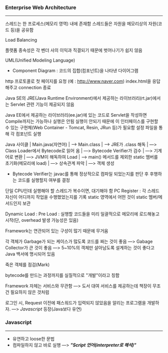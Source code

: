 ### Enterprise Web Architecture

---------------------

스레드는 한 프로세스(메모리 영역) 내에 존재함
스레드들은 자원을 메모리상의 자원(코드 등)을 공유함

Load Balancing

플랫폼 종속성은 각 벤더 사의 이익과 직결되기 때문에 벗어나기가 쉽지 않음

UML(Unified Modeling Language)

- Component Diagram : 코드의 집합(컴포넌트)을 나타낸 다이어그램

http 프로토콜로 첫 페이지를 요청 (예 : http://www.naver.com)
index.html을 응답해주고 connection 종료

Java SE의 JRE(Java Runtime Environment)에서 제공하는 라이브러리(rt.jar)에서는 Servlet 관련 기능이 제공되지 않음

Java EE에서 제공하는 라이브러리(ee.jar)에 있는 코드로 Servlet을 작성하면 Compile까지는 가능하나 실행은 안됨
실행이 안되기 때문에 이 인터페이스를 구현할 수 있는 구현체(Web Container - Tomcat, Resin, JRun 등)가 필요함
설정 파일을 통해 각 컴포넌트 실행

Java 사이클
	|	Main.java(자연어) 
	|	—> Main.class 
	|	—> JRE가 .class 해독 
	|	—> Class Loader에서 Bytecode로 읽어 옴 
	|	—> Bytecode Verifier가 검수 
	|	—> 기계어로 변환 
	|	—> JVM이 해독하여 Load 
	|	—> main() 메서드를 제외한 static 멤버를 초기화(메모리에 load) 
	|	—> 상속관계 파악 
	|	—> 객체 생성 

* Bytecode Verifier는 javac를 통해 정상적으로 컴파일 되었는지를 판단 후 후행하는 코드를 실행할지 여부를 결정

단일 CPU인데 실행해야 할 스레드가 복수이면, 대기해야 함
PC Register : 각 스레드 자신이 어디까지 작업을 수행했었는지를 기록
static 영역에서 어떤 것이 static 멤버/메서드인지 보관

Dynamic Load : 
Pre Load : 실행할 코드들을 미리 일괄적으로 메모리에 로드해놓고 시작(단, overhead 발생 가능성은 있음)

Framework는 연관되어 있는 구성이 많기 때문에 무거움

각 객체가 Garbage가 되는 케이스가 많도록 코드를 짜는 것이 좋음
	—> Gabage Collector가 큰 것이 좋음
	—> 5~10%의 객체만 살아남도록 설계하는 것이 좋다고 Java 백서에 명시되어 있음

죽은 객체를 점검(Mark)

bytecode를 만드는 과정까지를 실질적으로 "개발"이라고 칭함

Framework 자체는 서비스와 무관함
	—> 도서 대여 서비스를 제공하는데 책장이 무조건 필요하지 않은 것처럼

로그인 시, Request 이전에 패스워드가 입력되지 않았음을 알리는 프로그램을 개발하자.
	—> *Javascript* 등장(Java보다 유연)

### Javascript

---------------

- 유연하고 loose한 문법
- 컴파일하지 않고 바로 실행 —> ***"Script 언어(interpreter로 해석)"*** 
  
